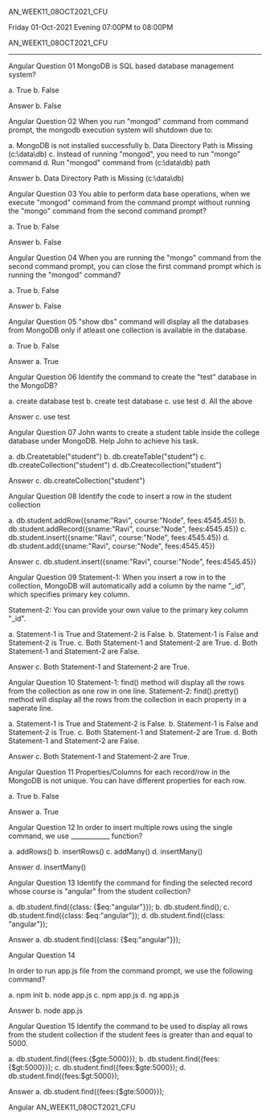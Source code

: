 AN_WEEK11_08OCT2021_CFU

Friday 01-Oct-2021 Evening 07:00PM to 08:00PM



AN_WEEK11_08OCT2021_CFU
***********************

Angular
Question 01
MongoDB is SQL based database management system?

a. True
b. False

Answer
b. False






Angular
Question 02
When you run "mongod" command from command prompt, the mongodb execution system will shutdown due to:

a. MongoDB is not installed successfully 
b. Data Directory Path is Missing (c:\data\db)
c. Instead of running "mongod", you need to run "mongo" command
d. Run "mongod" command from (c:\data\db) path

Answer
b. Data Directory Path is Missing (c:\data\db)




Angular
Question 03
You able to perform data base operations, when we execute "mongod" command from the command prompt without running the "mongo" command from the second command prompt?

a. True
b. False

Answer
b. False




Angular
Question 04
When you are running the "mongo" command from the second command prompt, you can close the first command prompt which is running the "mongod" command?

a. True
b. False

Answer
b. False



Angular
Question 05
"show dbs" command will display all the databases from MongoDB only if atleast one collection is available in the database.

a. True
b. False

Answer
a. True



Angular
Question 06
Identify the command to create the "test" database in the MongoDB?

a. create database test
b. create test database
c. use test
d. All the above

Answer
c. use test



Angular
Question 07
John wants to create a student table inside the college database under MongoDB. Help John to achieve  his task.

a. db.Createtable("student")
b. db.createTable("student")
c. db.createCollection("student")
d. db.Createcollection("student")


Answer
c. db.createCollection("student")



Angular
Question 08
Identify the code to insert a row in the student collection

a. db.student.addRow({sname:"Ravi", course:"Node", fees:4545.45})
b. db.student.addRecord({sname:"Ravi", course:"Node", fees:4545.45})
c. db.student.insert({sname:"Ravi", course:"Node", fees:4545.45})
d. db.student.add({sname:"Ravi", course:"Node", fees:4545.45})

Answer
c. db.student.insert({sname:"Ravi", course:"Node", fees:4545.45})



Angular
Question 09
Statement-1: When you insert a row in to the collection, MongoDB will automatically add a column by the name "_id", which specifies primary key column.

Statement-2: You can provide your own value to the primary key column "_id".

a. Statement-1 is True and Statement-2 is False.
b. Statement-1 is False and Statement-2 is True.
c. Both Statement-1 and Statement-2 are True.
d. Both Statement-1 and Statement-2 are False.

Answer
c. Both Statement-1 and Statement-2 are True.



Angular
Question 10
Statement-1: find() method will display all the rows from the collection as one row in one line.
Statement-2: find().pretty() method will display all the rows from the collection in each property in a saperate line.

a. Statement-1 is True and Statement-2 is False.
b. Statement-1 is False and Statement-2 is True.
c. Both Statement-1 and Statement-2 are True.
d. Both Statement-1 and Statement-2 are False.


Answer
c. Both Statement-1 and Statement-2 are True.






Angular
Question 11
Properties/Columns for each record/row in the MongoDB is not unique. You can have different properties for each row.

a. True
b. False

Answer
a. True



Angular
Question 12
In order to insert multiple rows using the single command, we use ____________ function?

a. addRows()
b. insertRows()
c. addMany()
d. insertMany()

Answer
d. insertMany()



Angular
Question 13
Identify the command for finding the selected record whose course is "angular" from the student collection?

a. db.student.find({class: {$eq:"angular"}});
b. db.student.find();
c. db.student.find({class: $eq:"angular"});
d. db.student.find({class: "angular"});

Answer
a. db.student.find({class: {$eq:"angular"}});



Angular
Question 14

In order to run app.js file from the command prompt, we use the following command?

a. npm init
b. node app.js
c. npm app.js
d. ng app.js


Answer
b. node app.js



Angular
Question 15
Identify the command to be used to display all rows from the student collection if the student fees is greater than and equal to 5000.

a. db.student.find({fees:{$gte:5000}});
b. db.student.find({fees:{$gt:5000}}); 
c. db.student.find({fees:$gte:5000});
d. db.student.find({fees:$gt:5000});

Answer
a. db.student.find({fees:{$gte:5000}});



Angular
AN_WEEK11_08OCT2021_CFU



